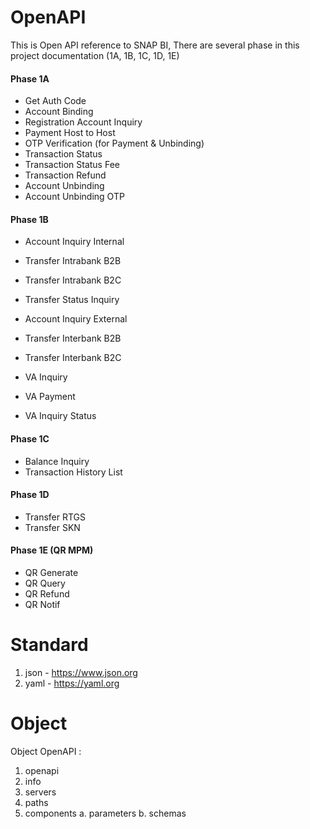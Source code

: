 # OpenAPI

This is Open API reference to SNAP BI,
There are several phase in this project documentation (1A, 1B, 1C, 1D, 1E)

#### Phase 1A
- Get Auth Code
- Account Binding
- Registration Account Inquiry
- Payment Host to Host
- OTP Verification (for Payment & Unbinding)
- Transaction Status
- Transaction Status Fee
- Transaction Refund
- Account Unbinding
- Account Unbinding OTP 

#### Phase 1B
- Account Inquiry Internal
- Transfer Intrabank B2B
- Transfer Intrabank B2C
- Transfer Status Inquiry

- Account Inquiry External
- Transfer Interbank B2B
- Transfer Interbank B2C

- VA Inquiry
- VA Payment
- VA Inquiry Status

#### Phase 1C
- Balance Inquiry
- Transaction History List

#### Phase 1D
- Transfer RTGS
- Transfer SKN

#### Phase 1E (QR MPM)
- QR Generate 
- QR Query
- QR Refund
- QR Notif


# Standard
1. json - https://www.json.org
2. yaml - https://yaml.org


# Object
Object OpenAPI :
1. openapi
2. info
3. servers
4. paths
5. components
    a. parameters
    b. schemas
